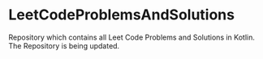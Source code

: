 # LeetCodeProblemsAndSolutions
Repository which contains all Leet Code Problems and Solutions in Kotlin. The Repository is being updated.
